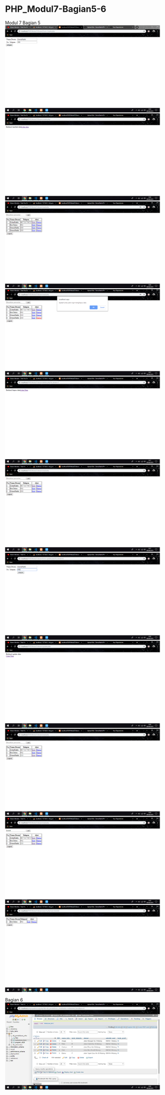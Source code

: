 # PHP_Modul7-Bagian5-6
Modul 7
Bagian 5
![alt text](https://github.com/DemsiRakhi/PHP_Modul7-Bagian5-6/blob/master/FotoBagian5%266/SSFormcreate.PNG)
![alt text](https://github.com/DemsiRakhi/PHP_Modul7-Bagian5-6/blob/master/FotoBagian5%266/SSCreate.PNG)
![alt text](https://github.com/DemsiRakhi/PHP_Modul7-Bagian5-6/blob/master/FotoBagian5%266/SSRead.PNG)
![alt text](https://github.com/DemsiRakhi/PHP_Modul7-Bagian5-6/blob/master/FotoBagian5%266/SSDelete1.PNG)
![alt text](https://github.com/DemsiRakhi/PHP_Modul7-Bagian5-6/blob/master/FotoBagian5%266/SSDelete2.PNG)
![alt text](https://github.com/DemsiRakhi/PHP_Modul7-Bagian5-6/blob/master/FotoBagian5%266/SSRead2.PNG)
![alt text](https://github.com/DemsiRakhi/PHP_Modul7-Bagian5-6/blob/master/FotoBagian5%266/SSFormupdate.PNG)
![alt text](https://github.com/DemsiRakhi/PHP_Modul7-Bagian5-6/blob/master/FotoBagian5%266/SSUpdate.PNG)
![alt text](https://github.com/DemsiRakhi/PHP_Modul7-Bagian5-6/blob/master/FotoBagian5%266/SSRead3.PNG)
![alt text](https://github.com/DemsiRakhi/PHP_Modul7-Bagian5-6/blob/master/FotoBagian5%266/SSRead4.PNG)
![alt text](https://github.com/DemsiRakhi/PHP_Modul7-Bagian5-6/blob/master/FotoBagian5%266/SSSearch.PNG)

Bagian 6
![alt text](https://github.com/DemsiRakhi/PHP_Modul7-Bagian5-6/blob/master/FotoBagian5%266/SSBagian6.PNG)
